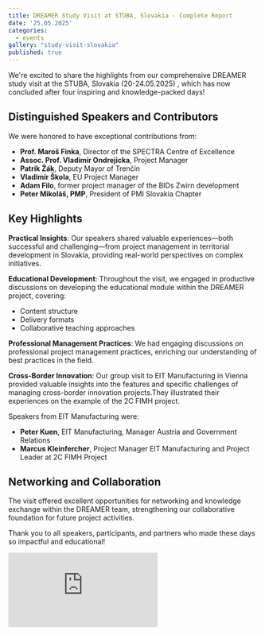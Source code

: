 ```yaml
---
title: DREAMER Study Visit at STUBA, Slovakia - Complete Report
date: '25.05.2025'
categories:
  - events
gallery: "study-visit-slovakia"
published: true
---
```


We're excited to share the highlights from our comprehensive DREAMER study visit at the STUBA, Slovakia (20-24.05.2025)  , which has now concluded after four inspiring and knowledge-packed days!

## Distinguished Speakers and Contributors

We were honored to have exceptional contributions from:

- **Prof. Maroš Finka**, Director of the SPECTRA Centre of Excellence
- **Assoc. Prof. Vladimír Ondrejicka**, Project Manager
- **Patrik Žák**, Deputy Mayor of Trenčín
- **Vladimír Škola**, EU Project Manager
- **Adam Filo**, former project manager of the BIDs Zwirn development
- **Peter Mikoláš, PMP**, President of PMI Slovakia Chapter

## Key Highlights

**Practical Insights**: Our speakers shared valuable experiences—both successful and challenging—from project management in territorial development in Slovakia, providing real-world perspectives on complex initiatives.

**Educational Development**: Throughout the visit, we engaged in productive discussions on developing the educational module within the DREAMER project, covering:

- Content structure
- Delivery formats
- Collaborative teaching approaches

**Professional Management Practices**: We had engaging discussions on professional project management practices, enriching our understanding of best practices in the field.

**Cross-Border Innovation**: Our group visit to EIT Manufacturing in Vienna provided valuable insights into the features and specific challenges of managing cross-border innovation projects.They illustrated their experiences on the example of the 2C FIMH project.

Speakers from EIT Manufacturing were:

- **Peter Kuen**, EIT Manufacturing, Manager Austria and Government Relations
- **Marcus Kleinfercher**, Project Manager EIT Manufacturing and Project Leader at 2C FIMH Project

## Networking and Collaboration

The visit offered excellent opportunities for networking and knowledge exchange within the DREAMER team, strengthening our collaborative foundation for future project activities.

Thank you to all speakers, participants, and partners who made these days so impactful and educational!

<div class="aspect-video w-full max-w-4xl mx-auto">
  <iframe 
    class="w-full h-full" 
    src="https://www.youtube.com/embed/2gXdHjc3tnw?si=QKOX11EIOAhrWd9_" 
    title="YouTube video player" 
    frameborder="0" 
    allow="accelerometer; autoplay; clipboard-write; encrypted-media; gyroscope; picture-in-picture; web-share" 
    referrerpolicy="strict-origin-when-cross-origin" 
    allowfullscreen>
  </iframe>
</div>
